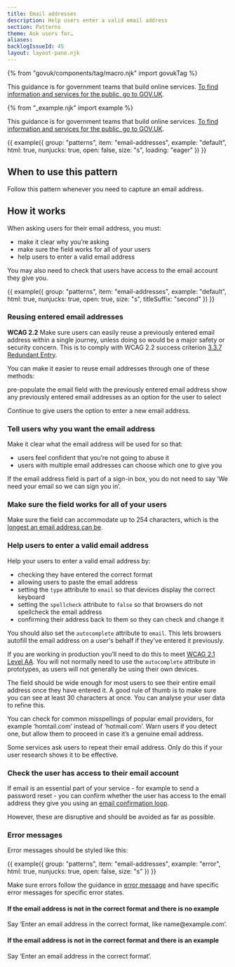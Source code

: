 ```yaml
---
title: Email addresses
description: Help users enter a valid email address
section: Patterns
theme: Ask users for…
aliases:
backlogIssueId: 45
layout: layout-pane.njk
---
```


{% from "govuk/components/tag/macro.njk" import govukTag %}

This guidance is for government teams that build online services. [To find information and services for the public, go to GOV.UK](https://www.gov.uk/).

{% from "_example.njk" import example %}

This guidance is for government teams that build online services. [To find information and services for the public, go to GOV.UK](https://www.gov.uk/).

{{ example({ group: "patterns", item: "email-addresses", example: "default", html: true, nunjucks: true, open: false, size: "s", loading: "eager" }) }}

## When to use this pattern

Follow this pattern whenever you need to capture an email address.

## How it works

When asking users for their email address, you must:

- make it clear why you’re asking
- make sure the field works for all of your users
- help users to enter a valid email address

You may also need to check that users have access to the email account they give you.

{{ example({ group: "patterns", item: "email-addresses", example: "default", html: true, nunjucks: true, open: true, size: "s", titleSuffix: "second" }) }}

### Reusing entered email addresses

<strong class="govuk-tag govuk-tag--grey">WCAG 2.2</strong> Make sure users can easily reuse a previously entered email address within a single journey, unless doing so would be a major safety or security concern. This is to comply with WCAG 2.2 success criterion [3.3.7 Redundant Entry](https://www.w3.org/WAI/WCAG22/Understanding/redundant-entry.html).

You can make it easier to reuse email addresses through one of these methods:

pre-populate the email field with the previously entered email address
show any previously entered email addresses as an option for the user to select

Continue to give users the option to enter a new email address. 

### Tell users why you want the email address

Make it clear what the email address will be used for so that:

- users feel confident that you’re not going to abuse it
- users with multiple email addresses can choose which one to give you

If the email address field is part of a sign-in box, you do not need to say ‘We need your email so we can sign you in’.

### Make sure the field works for all of your users

Make sure the field can accommodate up to 254 characters, which is the [longest an email address can be](https://www.rfc-editor.org/errata_search.php?rfc=3696&eid=1690).

### Help users to enter a valid email address

Help your users to enter a valid email address by:

- checking they have entered the correct format
- allowing users to paste the email address
- setting the `type` attribute to `email` so that devices display the correct keyboard
- setting the `spellcheck` attribute to `false` so that browsers do not spellcheck the email address
- confirming their address back to them so they can check and change it

You should also set the `autocomplete` attribute to `email`. This lets browsers autofill the email address on a user's behalf if they’ve entered it previously.

If you are working in production you’ll need to do this to meet [WCAG 2.1 Level AA](https://www.w3.org/WAI/WCAG21/Understanding/identify-input-purpose.html). You will not normally need to use the `autocomplete` attribute in prototypes, as users will not generally be using their own devices.

The field should be wide enough for most users to see their entire email address once they have entered it. A good rule of thumb is to make sure you can see at least 30 characters at once. You can analyse your user data to refine this.

You can check for common misspellings of popular email providers, for example ‘homtail.com’ instead of ‘hotmail.com’. Warn users if you detect one, but allow them to proceed in case it’s a genuine email address.

Some services ask users to repeat their email address. Only do this if your user research shows it to be effective.

### Check the user has access to their email account

If email is an essential part of your service - for example to send a password reset - you can confirm whether the user has access to the email address they give you using an [email confirmation loop](/patterns/confirm-an-email-address/).

However, these are disruptive and should be avoided as far as possible.

### Error messages

Error messages should be styled like this:

{{ example({ group: "patterns", item: "email-addresses", example: "error", html: true, nunjucks: true, open: false, size: "s" }) }}

Make sure errors follow the guidance in [error message](/components/error-message/) and have specific error messages for specific error states.

#### If the email address is not in the correct format and there is no example

Say ‘Enter an email address in the correct format, like name<i></i>@example.com’.

#### If the email address is not in the correct format and there is an example

Say ‘Enter an email address in the correct format’.
